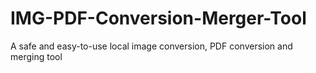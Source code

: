 # IMG-PDF-Conversion-Merger-Tool
A safe and easy-to-use local image conversion, PDF conversion and merging tool
